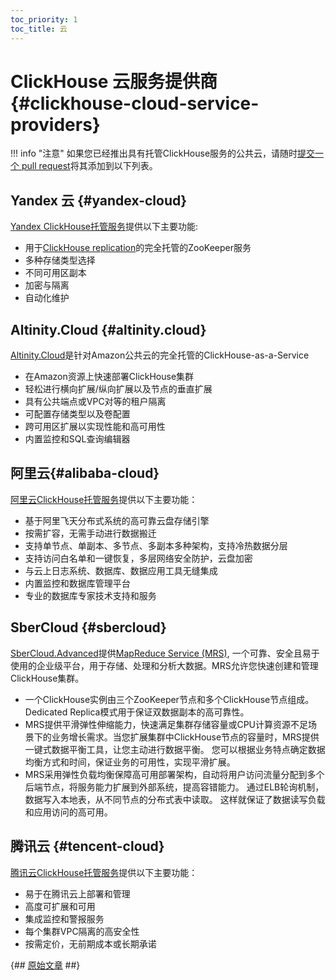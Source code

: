 ```yaml
---
toc_priority: 1
toc_title: 云
---
```


# ClickHouse 云服务提供商 {#clickhouse-cloud-service-providers}

!!! info "注意"
    如果您已经推出具有托管ClickHouse服务的公共云，请随时[提交一个 pull request](https://github.com/ClickHouse/ClickHouse/edit/master/docs/en/commercial/cloud.md)将其添加到以下列表。

## Yandex 云 {#yandex-cloud}

[Yandex ClickHouse托管服务](https://cloud.yandex.com/services/managed-clickhouse?utm_source=referrals&utm_medium=clickhouseofficialsite&utm_campaign=link3)提供以下主要功能:

-   用于[ClickHouse replication](../engines/table-engines/mergetree-family/replication.md)的完全托管的ZooKeeper服务
-   多种存储类型选择
-   不同可用区副本
-   加密与隔离
-   自动化维护

## Altinity.Cloud {#altinity.cloud}

[Altinity.Cloud](https://altinity.com/cloud-database/)是针对Amazon公共云的完全托管的ClickHouse-as-a-Service

-   在Amazon资源上快速部署ClickHouse集群
-   轻松进行横向扩展/纵向扩展以及节点的垂直扩展
-   具有公共端点或VPC对等的租户隔离
-   可配置存储类型以及卷配置
-   跨可用区扩展以实现性能和高可用性
-   内置监控和SQL查询编辑器

## 阿里云{#alibaba-cloud}

[阿里云ClickHouse托管服务](https://www.alibabacloud.com/zh/product/clickhouse)提供以下主要功能：

- 基于阿里飞天分布式系统的高可靠云盘存储引擎
- 按需扩容，无需手动进行数据搬迁
- 支持单节点、单副本、多节点、多副本多种架构，支持冷热数据分层
- 支持访问白名单和一键恢复，多层网络安全防护，云盘加密
- 与云上日志系统、数据库、数据应用工具无缝集成
- 内置监控和数据库管理平台
- 专业的数据库专家技术支持和服务

## SberCloud {#sbercloud}

[SberCloud.Advanced](https://sbercloud.ru/en/advanced)提供[MapReduce Service (MRS)](https://docs.sbercloud.ru/mrs/ug/topics/ug__clickhouse.html), 一个可靠、安全且易于使用的企业级平台，用于存储、处理和分析大数据。MRS允许您快速创建和管理ClickHouse集群。

-   一个ClickHouse实例由三个ZooKeeper节点和多个ClickHouse节点组成。 Dedicated Replica模式用于保证双数据副本的高可靠性。
-   MRS提供平滑弹性伸缩能力，快速满足集群存储容量或CPU计算资源不足场景下的业务增长需求。当您扩展集群中ClickHouse节点的容量时，MRS提供一键式数据平衡工具，让您主动进行数据平衡。 您可以根据业务特点确定数据均衡方式和时间，保证业务的可用性，实现平滑扩展。
-   MRS采用弹性负载均衡保障高可用部署架构，自动将用户访问流量分配到多个后端节点，将服务能力扩展到外部系统，提高容错能力。 通过ELB轮询机制，数据写入本地表，从不同节点的分布式表中读取。 这样就保证了数据读写负载和应用访问的高可用。

## 腾讯云 {#tencent-cloud}

[腾讯云ClickHouse托管服务](https://cloud.tencent.com/product/cdwch)提供以下主要功能：

-   易于在腾讯云上部署和管理
-   高度可扩展和可用
-   集成监控和警报服务
-   每个集群VPC隔离的高安全性
-   按需定价，无前期成本或长期承诺

{## [原始文章](https://clickhouse.tech/docs/en/commercial/cloud/) ##}
